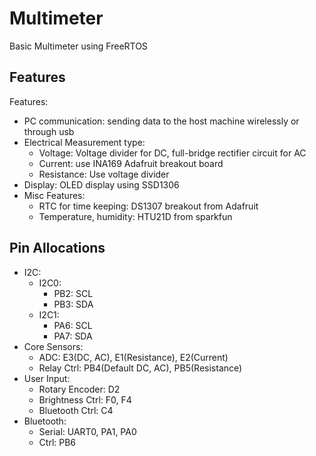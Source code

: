 # Multimeter

Basic Multimeter using FreeRTOS

## Features

Features:

- PC communication: sending data to the host machine wirelessly or through usb
- Electrical Measurement type:
    - Voltage: Voltage divider for DC, full-bridge rectifier circuit for AC
    - Current: use INA169 Adafruit breakout board
    - Resistance: Use voltage divider
- Display: OLED display using SSD1306
- Misc Features:
    - RTC for time keeping: DS1307 breakout from Adafruit
    - Temperature, humidity: HTU21D from sparkfun

## Pin Allocations

- I2C:
  - I2C0:
    - PB2: SCL
    - PB3: SDA
  - I2C1:
    - PA6: SCL
    - PA7: SDA
- Core Sensors:
  - ADC: E3(DC, AC), E1(Resistance), E2(Current)
  - Relay Ctrl: PB4(Default DC, AC), PB5(Resistance)
- User Input:
  - Rotary Encoder: D2
  - Brightness Ctrl: F0, F4
  - Bluetooth Ctrl: C4
- Bluetooth:
  - Serial: UART0, PA1, PA0
  - Ctrl: PB6
